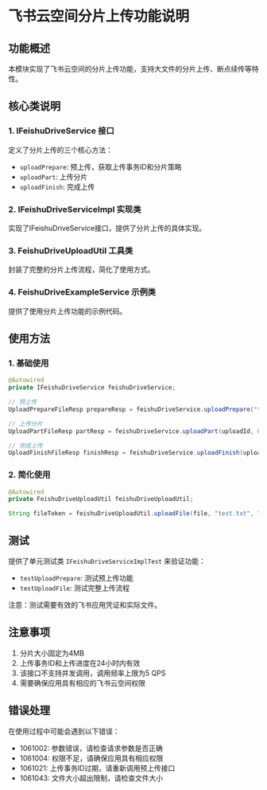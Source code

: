 # 飞书云空间分片上传功能说明

## 功能概述

本模块实现了飞书云空间的分片上传功能，支持大文件的分片上传、断点续传等特性。

## 核心类说明

### 1. IFeishuDriveService 接口
定义了分片上传的三个核心方法：
- `uploadPrepare`: 预上传，获取上传事务ID和分片策略
- `uploadPart`: 上传分片
- `uploadFinish`: 完成上传

### 2. IFeishuDriveServiceImpl 实现类
实现了IFeishuDriveService接口，提供了分片上传的具体实现。

### 3. FeishuDriveUploadUtil 工具类
封装了完整的分片上传流程，简化了使用方式。

### 4. FeishuDriveExampleService 示例类
提供了使用分片上传功能的示例代码。

## 使用方法

### 1. 基础使用
```java
@Autowired
private IFeishuDriveService feishuDriveService;

// 预上传
UploadPrepareFileResp prepareResp = feishuDriveService.uploadPrepare("test.txt", "fldbcO1UuPz8VwnpPx5a92abcef", 1024);

// 上传分片
UploadPartFileResp partResp = feishuDriveService.uploadPart(uploadId, 0, 1024, partFile);

// 完成上传
UploadFinishFileResp finishResp = feishuDriveService.uploadFinish(uploadId, 1);
```

### 2. 简化使用
```java
@Autowired
private FeishuDriveUploadUtil feishuDriveUploadUtil;

String fileToken = feishuDriveUploadUtil.uploadFile(file, "test.txt", "fldbcO1UuPz8VwnpPx5a92abcef");
```

## 测试

提供了单元测试类 `IFeishuDriveServiceImplTest` 来验证功能：
- `testUploadPrepare`: 测试预上传功能
- `testUploadFile`: 测试完整上传流程

注意：测试需要有效的飞书应用凭证和实际文件。

## 注意事项

1. 分片大小固定为4MB
2. 上传事务ID和上传进度在24小时内有效
3. 该接口不支持并发调用，调用频率上限为5 QPS
4. 需要确保应用具有相应的飞书云空间权限

## 错误处理

在使用过程中可能会遇到以下错误：
- 1061002: 参数错误，请检查请求参数是否正确
- 1061004: 权限不足，请确保应用具有相应权限
- 1061021: 上传事务ID过期，请重新调用预上传接口
- 1061043: 文件大小超出限制，请检查文件大小